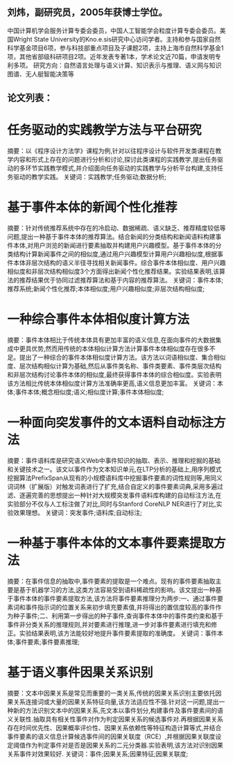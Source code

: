 ## 刘炜，副研究员，2005年获博士学位。
中国计算机学会服务计算专委会委员，中国人工智能学会粒度计算专委会委员。美国Wright State University的Kno.e.sis研究中心访问学者。主持和参与国家自然科学基金项目6项，参与科技部重点项目及子课题2项，主持上海市自然科学基金1项，其他省部级科研项目2项。近年发表专著1本，学术论文近70篇，申请发明专利多项。
研究方向：自然语言处理与语义计算、知识表示与推理、语义网与知识图谱、无人艇智能决策等

## 论文列表：
# 任务驱动的实践教学方法与平台研究
摘要：以《程序设计方法学》课程为例,针对以往程序设计与软件开发类课程在教学内容和形式上存在的问题进行分析和讨论,探讨此类课程的实践教学,提出任务驱动的多环节实践教学模式,并介绍面向任务驱动的实践教学与分析平台构建,支持任务驱动的教学实践。 
关键词：实践教学;任务驱动;数据分析;

# 基于事件本体的新闻个性化推荐
摘要：针对传统推荐系统中存在的冷启动、数据稀疏、语义缺乏、推荐精度较低等问题,提出一种基于事件本体的推荐算法。结合新闻的分类结构和新闻语料构建事件本体,对用户浏览的新闻进行要素抽取并构建用户兴趣模型。基于事件本体的分类结构计算新闻事件之间的相似度,通过用户兴趣模型计算用户兴趣相似度,根据事件本体非层次结构的语义半径寻找相关新闻事件。综合事件本体相似度、用户兴趣相似度和非层次结构相似度3个方面得出新闻个性化推荐结果。实验结果表明,该算法的推荐结果优于协同过滤推荐算法和基于内容的推荐算法。 
关键词：事件本体;推荐系统;新闻个性化推荐;本体相似度;用户兴趣相似度;非层次结构相似度;

# 一种综合事件本体相似度计算方法
摘要：事件本体相比于传统本体具有更加丰富的语义信息,在面向事件的大数据集成中更具优势,然而用传统的本体相似计算方法计算事件本体相似度存在很多不足。提出了一种综合的事件本体相似度计算方法。该方法以词语相似度、集合相似度、层次结构相似计算为基础,然后从事件类名称、事件类要素、事件类层次结构和非层次结构讨论事件本体的相似度,最终获得事件本体的综合相似度。实验表明该方法相比传统本体相似度计算方法准确率更高,语义信息更加丰富。 
关键词：本体;事件本体;概念相似度;语义;相似度计算;事件本体相似度;

# 一种面向突发事件的文本语料自动标注方法
摘要：事件语料库是研究语义Web中事件知识的抽取、表示、推理和挖掘的基础和关键技术之一。该文以事件作为文本知识单元,在LTP分析的基础上,用序列模式挖掘算法PrefixSpan从现有的小规模语料库中挖掘事件要素的词性规则等,用同义词词林（扩展版）对触发词表进行了扩充,结合自定义的事件要素词典,采用多遍过滤、逐遍完善的思想提出一种针对大规模突发事件语料库构建的自动标注方法,在实验部分不仅与人工标注做了对比,同时与Stanford CoreNLP NER进行了对比,实验效果理想。 
关键词：突发事件;语料库;自动标注;

# 一种基于事件本体的文本事件要素提取方法
摘要：在事件信息的抽取中,事件要素的提取是一个难点。现有的事件要素抽取主要是基于机器学习的方法,这类方法容易受到语料稀疏性的影响。该文提出一种基于事件本体的事件要素提取方法,该方法将事件要素推理分为两步:一、通过事件要素词和事件指示词的位置关系来初步填充要素值,并将得出的置信度较高的事件作为种子事件;二、利用第一步得出的种子事件,查询事件本体中的事件类约束和基于事件非分类关系的推理规则,并对要素进行推理,进一步对事件要素进行填充和修正。实验结果表明,该方法能较好地提升事件要素提取的准确度。 
关键词：事件本体;事件要素;事件要素推理;

# 基于语义事件因果关系识别
摘要：文本中因果关系是常见而重要的一类关系,传统的因果关系识别主要依托因果关系连接词或大量的因果关系特征向量,该方法适应性不强.针对这一问题,提出一种新的方法识别文本中的因果关系,先文本以事件划分,构建事件及事件要素间的语义关联性.抽取具有相关性事件对作为判定因果关系的候选事件对.再根据因果关系存在时间优先性、因果概率评价性、因果关系依赖性等特征构造计算等式,并结合事件要素的语义信息计算候选事件间的因果关联度（RCE）,并根据因果关联度设定阈值作为判定事件对是否是因果关系的二元分类器.实验表明,该方法对识别因果关系事件对效果较好. 
关键词：事件;因果关系;因果特征;因果关联度;